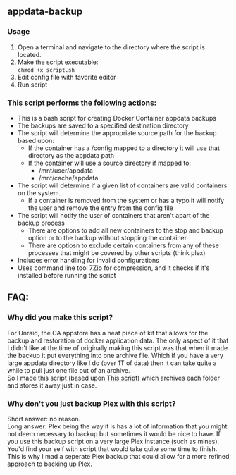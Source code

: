 ## appdata-backup

### Usage

1. Open a terminal and navigate to the directory where the script is located.
2. Make the script executable:
   <br>`chmod +x script.sh`
3. Edit config file with favorite editor
4. Run script

### This script performs the following actions:

- This is a bash script for creating Docker Container appdata backups
- The backups are saved to a specified destination directory
- The script will determine the appropriate source path for the backup based upon:
  - If the container has a /config mapped to a directory it will use that directory as the appdata path
  - If the container will use a source directory if mapped to:
    - /mnt/user/appdata
    - /mnt/cache/appdata
- The script will determine if a given list of containers are valid containers on the system.
  - If a container is removed from the system or has a typo it will notify the user and remove the entry from the config file
- The script will notify the user of containers that aren't apart of the backup process
  - There are options to add all new containers to the stop and backup option or to the backup without stopping the container
  - There are optiosn to exclude certain containers from any of these processes that might be covered by other scripts (think plex)
- Includes error handling for invalid configurations
- Uses command line tool 7Zip for compression, and it checks if it's installed before running the script

## FAQ:
### Why did you make this script?

For Unraid, the CA appstore has a neat piece of kit that allows for the backup and restoration of docker application data. The only aspect of it that I didn't like at the time of originally making this script was that when it made the backup it put everything into one archive file. Which if you have a very large appdata directory like I do (over 1T of data) then it can take quite a while to pull just one file out of an archive.<br>
So I made this script (based upon [This script](https://github.com/SpartacusIam/unraid-scripts)) which archives each folder and stores it away just in case.

### Why don't you just backup Plex with this script?
Short answer: no reason.<br>
Long answer: Plex being the way it is has a lot of information that you might not deem necessary to backup but sometimes it would be nice to have. If you use this backup script on a very large Plex instance (such as mines). You'd find your self with script that would take quite some time to finish. This is why I mad a seperate Plex backup that could allow for a more refined approach to backing up Plex. 